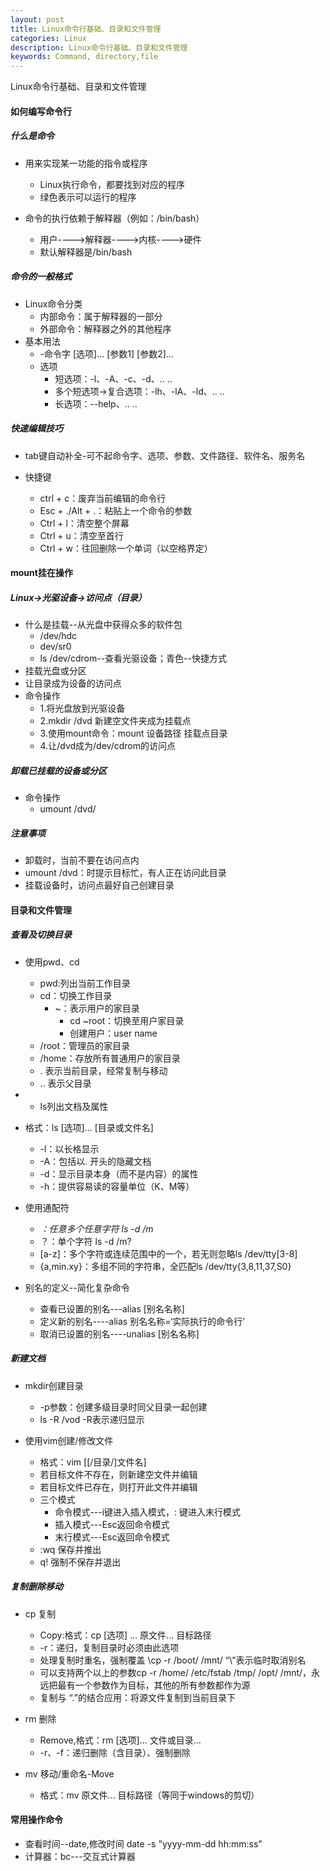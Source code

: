 ```yaml
---
layout: post
title: Linux命令行基础、目录和文件管理
categories: Linux
description: Linux命令行基础、目录和文件管理
keywords: Command, directory,file
---
```



Linux命令行基础、目录和文件管理


#### 如何编写命令行

##### 什么是命令

- 用来实现某一功能的指令或程序
    - Linux执行命令，都要找到对应的程序
    - 绿色表示可以运行的程序

- 命令的执行依赖于解释器（例如：/bin/bash）
    - 用户---->解释器---->内核---->硬件
    - 默认解释器是/bin/bash

##### 命令的一般格式

- Linux命令分类
    - 内部命令：属于解释器的一部分
    - 外部命令：解释器之外的其他程序
- 基本用法
    - -命令字 [选项]... [参数1] [参数2]...
    - 选项
        - 短选项：-l、-A、-c、-d、.. ..
        - 多个短选项→复合选项：-lh、-lA、-ld、.. ..
        - 长选项：--help、.. ..

#####  快速编辑技巧

- tab键自动补全-可不起命令字、选项、参数、文件路径、软件名、服务名

- 快捷键
    - ctrl + c：废弃当前编辑的命令行
    - Esc + ./Alt + .：粘贴上一个命令的参数
    - Ctrl + l：清空整个屏幕
    - Ctrl + u：清空至首行
    - Ctrl + w：往回删除一个单词（以空格界定）

#### mount挂在操作

#####  Linux→光驱设备→访问点（目录）

- 什么是挂载--从光盘中获得众多的软件包
    - /dev/hdc
    - dev/sr0
    - ls /dev/cdrom--查看光驱设备；青色--快捷方式
- 挂载光盘或分区
- 让目录成为设备的访问点
- 命令操作
    - 1.将光盘放到光驱设备
    - 2.mkdir /dvd 新建空文件夹成为挂载点
    - 3.使用mount命令：mount 设备路径 挂载点目录
    - 4.让/dvd成为/dev/cdrom的访问点

#####  卸载已挂载的设备或分区

- 命令操作
    - umount /dvd/

#####  注意事项

- 卸载时，当前不要在访问点内
- umount /dvd：时提示目标忙，有人正在访问此目录
- 挂载设备时，访问点最好自己创建目录

#### 目录和文件管理

#####  查看及切换目录

- 使用pwd、cd
    - pwd:列出当前工作目录
    - cd：切换工作目录
        - ~：表示用户的家目录
            - cd ~root：切换至用户家目录
            - 创建用户：user name
    - /root：管理员的家目录
    - /home：存放所有普通用户的家目录
    - . 表示当前目录，经常复制与移动
    - .. 表示父目录

- - ls列出文档及属性
- 格式：ls [选项]... [目录或文件名]
    - -l：以长格显示
    - -A：包括以. 开头的隐藏文档
    - -d：显示目录本身（而不是内容）的属性
    - -h：提供容易读的容量单位（K、M等）

- 使用通配符
    - *：任意多个任意字符 ls -d /m*
    - ？：单个字符 ls -d /m?
    - [a-z]：多个字符或连续范围中的一个，若无则忽略ls /dev/tty[3-8]
    - {a,min.xy}：多组不同的字符串，全匹配ls /dev/tty{3,8,11,37,S0}

- 别名的定义--简化复杂命令
    - 查看已设置的别名---alias [别名名称]
    - 定义新的别名----alias 别名名称=‘实际执行的命令行’
    - 取消已设置的别名----unalias [别名名称]

#####  新建文档
    
- mkdir创建目录
    - -p参数：创建多级目录时同父目录一起创建
    - ls -R /vod -R表示递归显示

- 使用vim创建/修改文件
    - 格式：vim [[/目录/]文件名]
    - 若目标文件不存在，则新建空文件并编辑
    - 若目标文件已存在，则打开此文件并编辑
    - 三个模式
        - 命令模式---i键进入插入模式，: 键进入末行模式
        - 插入模式---Esc返回命令模式
        - 末行模式---Esc返回命令模式
    - :wq 保存并推出
    - q! 强制不保存并退出

#####  复制删除移动

- cp 复制
    - Copy:格式：cp [选项] ... 原文件... 目标路径
    - -r：递归，复制目录时必须由此选项
    - 处理复制时重名，强制覆盖 \cp -r /boot/ /mnt/ “\”表示临时取消别名
    - 可以支持两个以上的参数cp -r /home/ /etc/fstab /tmp/ /opt/ /mnt/，永远把最有一个参数作为目标，其他的所有参数都作为源
    - 复制与 “.”的结合应用：将源文件复制到当前目录下

- rm 删除
    - Remove,格式：rm [选项]... 文件或目录...
    - -r、-f：递归删除（含目录）、强制删除

- mv 移动/重命名-Move
    - 格式：mv 原文件... 目标路径（等同于windows的剪切）

#### 常用操作命令

- 查看时间--date,修改时间 date -s "yyyy-mm-dd hh:mm:ss"
- 计算器：bc---交互式计算器